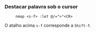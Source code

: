 ### Destacar palavra sob o cursor

         nmap <s-f> :let @/=">"<CR>

O atalho acima `s-f` corresponde a `Shift-f`.


